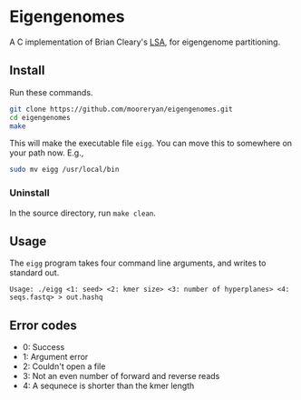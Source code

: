 # Eigengenomes

A C implementation of Brian Cleary's [LSA](https://github.com/brian-cleary/LatentStrainAnalysis), for eigengenome partitioning.

## Install

Run these commands.

```bash
git clone https://github.com/mooreryan/eigengenomes.git
cd eigengenomes
make
```

This will make the executable file `eigg`. You can move this to somewhere on your path now. E.g.,

```bash
sudo mv eigg /usr/local/bin
```

### Uninstall

In the source directory, run `make clean`.

## Usage

The `eigg` program takes four command line arguments, and writes to standard out.

```
Usage: ./eigg <1: seed> <2: kmer size> <3: number of hyperplanes> <4: seqs.fastq> > out.hashq
```

## Error codes

- 0: Success
- 1: Argument error
- 2: Couldn't open a file
- 3: Not an even number of forward and reverse reads
- 4: A sequnece is shorter than the kmer length
